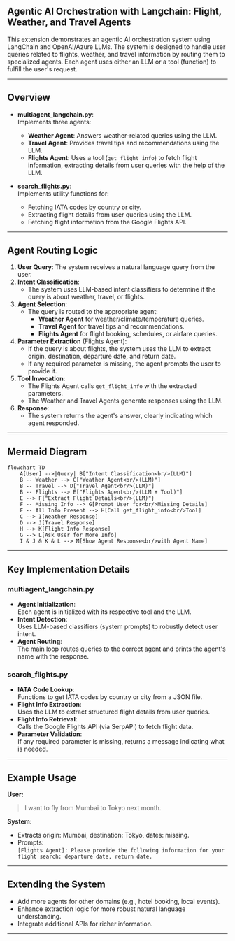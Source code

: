 ## Agentic AI Orchestration with Langchain: Flight, Weather, and Travel Agents

This extension demonstrates an agentic AI orchestration system using LangChain and OpenAI/Azure LLMs. The system is designed to handle user queries related to flights, weather, and travel information by routing them to specialized agents. Each agent uses either an LLM or a tool (function) to fulfill the user's request.

---

## Overview

- **multiagent_langchain.py**:  
  Implements three agents:
  - **Weather Agent**: Answers weather-related queries using the LLM.
  - **Travel Agent**: Provides travel tips and recommendations using the LLM.
  - **Flights Agent**: Uses a tool (`get_flight_info`) to fetch flight information, extracting details from user queries with the help of the LLM.

- **search_flights.py**:  
  Implements utility functions for:
  - Fetching IATA codes by country or city.
  - Extracting flight details from user queries using the LLM.
  - Fetching flight information from the Google Flights API.

---

## Agent Routing Logic

1. **User Query**: The system receives a natural language query from the user.
2. **Intent Classification**:  
   - The system uses LLM-based intent classifiers to determine if the query is about weather, travel, or flights.
3. **Agent Selection**:  
   - The query is routed to the appropriate agent:
     - **Weather Agent** for weather/climate/temperature queries.
     - **Travel Agent** for travel tips and recommendations.
     - **Flights Agent** for flight booking, schedules, or airfare queries.
4. **Parameter Extraction** (Flights Agent):  
   - If the query is about flights, the system uses the LLM to extract origin, destination, departure date, and return date.
   - If any required parameter is missing, the agent prompts the user to provide it.
5. **Tool Invocation**:  
   - The Flights Agent calls `get_flight_info` with the extracted parameters.
   - The Weather and Travel Agents generate responses using the LLM.
6. **Response**:  
   - The system returns the agent's answer, clearly indicating which agent responded.

---

## Mermaid Diagram

```mermaid
flowchart TD
    A[User] -->|Query| B["Intent Classification<br/>(LLM)"]
    B -- Weather --> C["Weather Agent<br/>(LLM)"]
    B -- Travel --> D["Travel Agent<br/>(LLM)"]
    B -- Flights --> E["Flights Agent<br/>(LLM + Tool)"]
    E --> F{"Extract Flight Details<br/>(LLM)"}
    F -- Missing Info --> G[Prompt User for<br/>Missing Details]
    F -- All Info Present --> H[Call get_flight_info<br/>Tool]
    C --> I[Weather Response]
    D --> J[Travel Response]
    H --> K[Flight Info Response]
    G --> L[Ask User for More Info]
    I & J & K & L --> M[Show Agent Response<br/>with Agent Name]
```

---

## Key Implementation Details

### multiagent_langchain.py

- **Agent Initialization**:  
  Each agent is initialized with its respective tool and the LLM.
- **Intent Detection**:  
  Uses LLM-based classifiers (system prompts) to robustly detect user intent.
- **Agent Routing**:  
  The main loop routes queries to the correct agent and prints the agent's name with the response.

### search_flights.py

- **IATA Code Lookup**:  
  Functions to get IATA codes by country or city from a JSON file.
- **Flight Info Extraction**:  
  Uses the LLM to extract structured flight details from user queries.
- **Flight Info Retrieval**:  
  Calls the Google Flights API (via SerpAPI) to fetch flight data.
- **Parameter Validation**:  
  If any required parameter is missing, returns a message indicating what is needed.

---

## Example Usage

**User:**  
> I want to fly from Mumbai to Tokyo next month.

**System:**  
- Extracts origin: Mumbai, destination: Tokyo, dates: missing.
- Prompts:  
  `[Flights Agent]: Please provide the following information for your flight search: departure date, return date.`

---

## Extending the System

- Add more agents for other domains (e.g., hotel booking, local events).
- Enhance extraction logic for more robust natural language understanding.
- Integrate additional APIs for richer information.

---